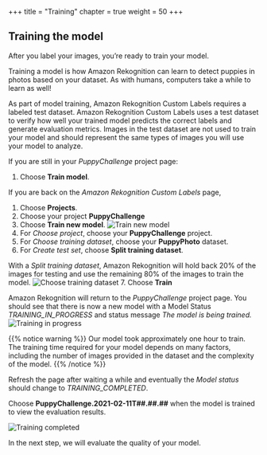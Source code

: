 +++
title = "Training"
chapter = true
weight = 50
+++

## Training the model

After you label your images, you’re ready to train your model.

Training a model is how Amazon Rekognition can learn to detect puppies in photos based on your dataset. As with humans, computers take a while to learn as well!

As part of model training, Amazon Rekognition Custom Labels requires a labeled test dataset. Amazon Rekognition Custom Labels uses a test dataset to verify how well your trained model predicts the correct labels and generate evaluation metrics. Images in the test dataset are not used to train your model and should represent the same types of images you will use your model to analyze.

If you are still in your *PuppyChallenge* project page:

1. Choose **Train model**.

If you are back on the *Amazon Rekognition Custom Labels* page,

1. Choose **Projects**.
2. Choose your project **PuppyChallenge**
3. Choose **Train new model**.
![Train new model](50_training/images/training-01.jpg "Train new model")
4. For *Choose project*, choose your **PuppyChallenge** project.
5. For *Choose training dataset*, choose your **PuppyPhoto** dataset.
6. For *Create test set*, choose **Split training dataset**.

With a *Split training dataset*, Amazon Rekognition will hold back 20% of the images for testing and use the remaining 80% of the images to train the model.
![Choose training dataset](50_training/images/training-02.jpg "Choose training dataset")
7. Choose **Train**

Amazon Rekognition will return to the *PuppyChallenge* project page. You should see that there is now a new model with a Model Status *TRAINING_IN_PROGRESS* and status message *The model is being trained.*
![Training in progress](50_training/images/training-03.jpg "Training in progress")

{{% notice warning %}}
Our model took approximately one hour to train. The training time required for your model depends on many factors, including the number of images provided in the dataset and the complexity of the model.
{{% /notice %}}

Refresh the page after waiting a while and eventually the *Model status* should change to *TRAINING_COMPLETED*.

Choose **PuppyChallenge.2021-02-11T##.##.##** when the model is trained to view the evaluation results.

![Training completed](50_training/images/training-04.jpg "Training completed")

In the next step, we will evaluate the quality of your model.
